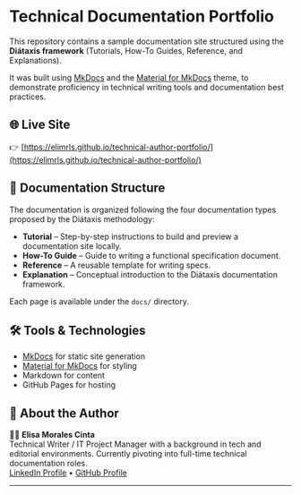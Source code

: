 # Technical Documentation Portfolio

This repository contains a sample documentation site structured using the **Diátaxis framework** (Tutorials, How-To Guides, Reference, and Explanations).

It was built using [MkDocs](https://www.mkdocs.org/) and the [Material for MkDocs](https://squidfunk.github.io/mkdocs-material/) theme, to demonstrate proficiency in technical writing tools and documentation best practices.

## 🌐 Live Site

👉 [https://elimrls.github.io/technical-author-portfolio/](https://elimrls.github.io/technical-author-portfolio/)

## 📂 Documentation Structure

The documentation is organized following the four documentation types proposed by the Diátaxis methodology:

- **Tutorial** – Step-by-step instructions to build and preview a documentation site locally.
- **How-To Guide** – Guide to writing a functional specification document.
- **Reference** – A reusable template for writing specs.
- **Explanation** – Conceptual introduction to the Diátaxis documentation framework.

Each page is available under the `docs/` directory.

## 🛠️ Tools & Technologies

- [MkDocs](https://www.mkdocs.org/) for static site generation
- [Material for MkDocs](https://squidfunk.github.io/mkdocs-material/) for styling
- Markdown for content
- GitHub Pages for hosting

## 📌 About the Author

👩‍💻 **Elisa Morales Cinta**  
Technical Writer / IT Project Manager with a background in tech and editorial environments. Currently pivoting into full-time technical documentation roles.  
[LinkedIn Profile](https://www.linkedin.com/in/elimrls/) • [GitHub Profile](https://github.com/elimrls)

---

